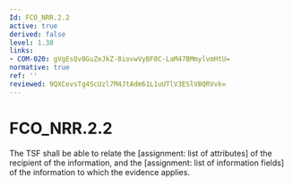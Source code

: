 ```yaml
---
Id: FCO_NRR.2.2
active: true
derived: false
level: 1.38
links:
- COM-020: gVgEsQv8GuZeJkZ-8iovwVyBF0C-LaM47BMmylvmHtU=
normative: true
ref: ''
reviewed: 9QXCevsTg4ScUzl7M4JtAdm61L1uUTlV3ESlVBQRVvk=
---
```


# FCO_NRR.2.2

The TSF shall be able to relate the [assignment: list of attributes] of the recipient of the information, and the [assignment: list of information fields] of the information to which the evidence applies.